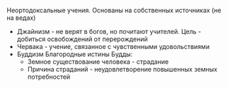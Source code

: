 Неортодоксальные учения. Основаны на собственных источниках (не на ведах)
* Джайнизм - не верят в богов, но почитают учителей. Цель - добиться освобождений от перерождений
* Червака - учение, связанное с чувственными удовольствиями
* Буддизм Благородные истины Будды:
	* Земное существование человека - страдание
	* Причина страданий - неудовлетворение повышенных земных потребностей


